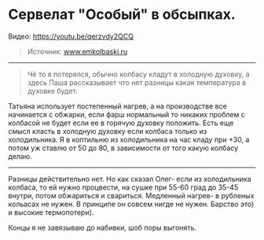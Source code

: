 # Сервелат "Особый" в обсыпках.
Видео: https://youtu.be/qerzvdy2QCQ

> Источник: www.emkolbaski.ru

---
> Чё то я потерялся, обычно колбасу кладут в холодную духовку, а здесь Паша рассказывает что нет разницы какая температура в духовке будет.

Татьяна использует постепенный нагрев, а на производстве все начинается с обжарки, если фарш нормальный то никаких проблем с колбасой не будет если ее в горячую духовку положить. Есть еще смысл класть в холодную духовку если колбаса только из холодильника. Я в коптильню из холодильника на час кладу при +30, а потом уж ставлю от 50 до 80, в зависимости от того какую колбасу делаю.

---
Разницы действительно нет. Но как сказал Олег- если из холодильника колбаса, то ей нужно процвести, на сушке при 55-60 град до 35-45 внутри, потом обжариться и свариться. Медленный нагрев- в рубленых кольасах не нужен. В принципе он совсем нигде не нужен. Барство это) и высокие термопотери).

Концы я не завязываю до набивки, шоб поры выгонять.
